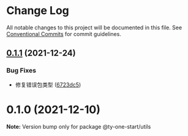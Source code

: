 # Change Log

All notable changes to this project will be documented in this file.
See [Conventional Commits](https://conventionalcommits.org) for commit guidelines.

## [0.1.1](https://10.1.2.7/visual-fe/swap-modules/compare/@ty-one-start/utils@0.1.0...@ty-one-start/utils@0.1.1) (2021-12-24)


### Bug Fixes

* 修复错误包类型 ([6723dc5](https://10.1.2.7/visual-fe/swap-modules/commits/6723dc563d6e6d41dfaba22b5d6a660f17b5a810))





# 0.1.0 (2021-12-10)

**Note:** Version bump only for package @ty-one-start/utils
